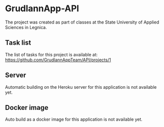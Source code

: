 # GrudlannApp-API 

The project was created as part of classes at the State University of Applied Sciences in Legnica.

## Task list

The list of tasks for this project is available at: <br/>
https://github.com/GrudlannAppTeam/API/projects/1

## Server

Automatic building on the Heroku server for this application is not available yet. <br/>

## Docker image

Auto build as a docker image for this application is not available yet. <br/>

